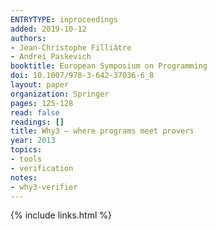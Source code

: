 ```yaml
---
ENTRYTYPE: inproceedings
added: 2019-10-12
authors:
- Jean-Christophe Filliâtre
- Andrei Paskevich
booktitle: European Symposium on Programming
doi: 10.1007/978-3-642-37036-6_8
layout: paper
organization: Springer
pages: 125-128
read: false
readings: []
title: Why3 — where programs meet provers
year: 2013
topics:
- tools
- verification
notes:
- why3-verifier
---
```


{% include links.html %}
